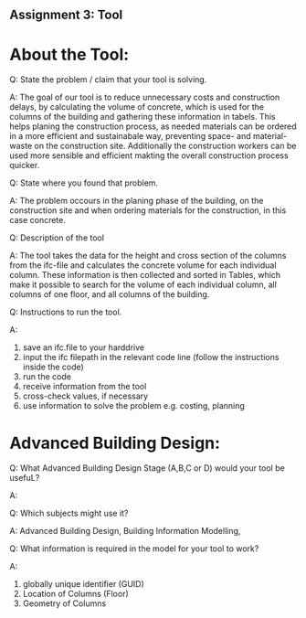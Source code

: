 ## Assignment 3: Tool

# About the Tool:

Q: State the problem / claim that your tool is solving.

A: The goal of our tool is to reduce unnecessary costs and construction delays, by calculating the volume of concrete, which is used for the columns of the building and gathering these information in tabels. This helps planing the construction process, as needed materials can be ordered in a more efficient and sustainabale way, preventing space- and material-waste on the construction site. Additionally the construction workers can be used more sensible and efficient makting the overall construction process quicker.

Q: State where you found that problem.

A: The problem occours in the planing phase of the building, on the construction site and when ordering materials for the construction, in this case concrete.

Q: Description of the tool

A: The tool takes the data for the height and cross section of the columns from the ifc-file and calculates the concrete volume for each individual column. These information is then collected and sorted in Tables, which make it possible to search for the volume of each individual column, all columns of one floor, and all columns of the building.

Q: Instructions to run the tool.

A: 
1. save an ifc.file to your harddrive
2. input the ifc filepath in the relevant code line (follow the instructions inside the code)
3. run the code
4. receive information from the tool
5. cross-check values, if necessary
6. use information to solve the problem e.g. costing, planning

# Advanced Building Design:

Q: What Advanced Building Design Stage (A,B,C or D) would your tool be usefuL?

A: 

Q: Which subjects might use it?

A: Advanced Building Design, Building Information Modelling, 

Q: What information is required in the model for your tool to work?

A:
1. globally unique identifier (GUID)
2. Location of Columns (Floor)
3. Geometry of Columns
   
